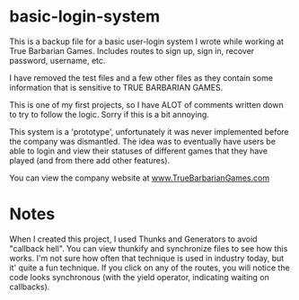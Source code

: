 # basic-login-system

This is a backup file for a basic user-login system I wrote while working at True Barbarian Games.  Includes routes to sign up, sign in, recover password, username, etc.

I have removed the test files and a few other files as they contain some information that is sensitive to TRUE BARBARIAN GAMES.

This is one of my first projects, so I have ALOT of comments written down to try to follow the logic.  Sorry if this is a bit annoying.

This system is a 'prototype', unfortunately it was never implemented before the company was dismantled.  The idea was to eventually have users be able to login and view their statuses of different games that they have played (and from there add other features).

You can view the company website at www.TrueBarbarianGames.com

# Notes
When I created this project, I used Thunks and Generators to avoid "callback hell".  You can view thunkify and synchronize files to see how this works.
I'm not sure how often that technique is used in industry today, but it' quite a fun technique.  If you click on any of the routes, you will notice the code looks synchronous (with the yield operator, indicating waiting on callbacks).  
